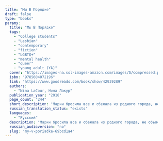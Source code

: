 ```yaml
---
title: "Мы В Порядке"
draft: false
type: "books"
params:
  title: "Мы В Порядке"
  tags:
    - "College students"
    - "Lesbian"
    - "contemporary"
    - "fiction"
    - "LGBTQ+"
    - "mental health"
    - "queer"
    - "young adult (YA)"
  cover: "https://images-na.ssl-images-amazon.com/images/S/compressed.photo.goodreads.com/books/1542893481i/42929289.jpg"
  isbn: "9785604072196"
  link: "https://www.goodreads.com/book/show/42929289"
  authors:
    - "Nina LaCour, Нина Лакур"
  publication_year: "2018"
  page_count: "244"
  short_description: "Марин бросила все и сбежала из родного города, не объяснив причин даже лучшей подруге Мейбл. Она поступает в колледж в Нью-Йорке, в тысячах километрах от дома, и пытается начать новую жизнь."
  russian_translation_status: "exists"
  languages:
    - "Русский"
  description: "Марин бросила все и сбежала из родного города, не объяснив причин даже лучшей подруге Мейбл. Она поступает в колледж в Нью-Йорке, в тысячах километрах от дома, и пытается начать новую жизнь. Однако, когда на новогодние каникулы к ней приезжает Мейбл, намереваясь возобновить общение, прошлое настигает Марин с новой силой, вынуждая взглянуть в лицо одиночеству и страхам."
  russian_audioversion: "no"
  slug: "my-v-poriadke-69bcd1a4"
---
```

